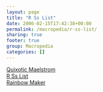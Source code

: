 ```yaml
---
layout: page
title: "R Ss List"
date: 2006-02-15T17:42:38+00:00
permalink: /macropedia/r-ss-list/
sharing: true
footer: true
group: Macropedia
categories: []
---
```

<div class='row'>
	<div class='col-md-4'><a href='/macropedia/quixotic-maelstrom'>Quixotic Maelstrom</a></div>
	<div class='col-md-4'><a href='/macropedia/r-ss-list'>R Ss List</a></div>
	<div class='col-md-4'><a href='/macropedia/rainbow-maker'>Rainbow Maker</a></div>
</div>
